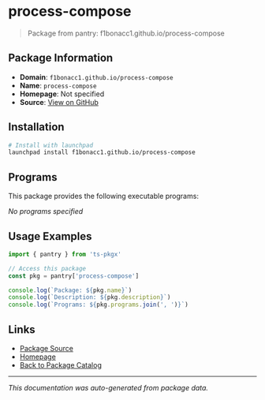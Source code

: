 # process-compose

> Package from pantry: f1bonacc1.github.io/process-compose

## Package Information

- **Domain**: `f1bonacc1.github.io/process-compose`
- **Name**: `process-compose`
- **Homepage**: Not specified
- **Source**: [View on GitHub](https://github.com/pkgxdev/pantry/tree/main/projects/f1bonacc1.github.io/process-compose/package.yml)

## Installation

```bash
# Install with launchpad
launchpad install f1bonacc1.github.io/process-compose
```

## Programs

This package provides the following executable programs:

*No programs specified*

## Usage Examples

```typescript
import { pantry } from 'ts-pkgx'

// Access this package
const pkg = pantry['process-compose']

console.log(`Package: ${pkg.name}`)
console.log(`Description: ${pkg.description}`)
console.log(`Programs: ${pkg.programs.join(', ')}`)
```

## Links

- [Package Source](https://github.com/pkgxdev/pantry/tree/main/projects/f1bonacc1.github.io/process-compose/package.yml)
- [Homepage](#)
- [Back to Package Catalog](../../../package-catalog.md)

---

*This documentation was auto-generated from package data.*
